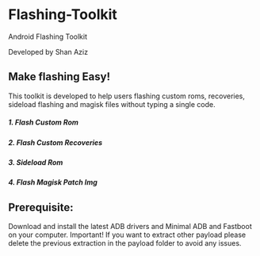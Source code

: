 # Flashing-Toolkit

Android Flashing Toolkit

Developed by Shan Aziz
## Make flashing Easy! 

This toolkit is developed to help users flashing custom roms,
recoveries, sideload flashing and magisk files without typing a single code.

##### 1. Flash Custom Rom
##### 2. Flash Custom Recoveries
##### 3. Sideload Rom
##### 4. Flash Magisk Patch Img

## Prerequisite:
Download and install the latest ADB drivers and Minimal ADB and Fastboot on your computer.
Important! If you want to extract other payload please delete the previous
extraction in the payload folder to avoid any issues.
